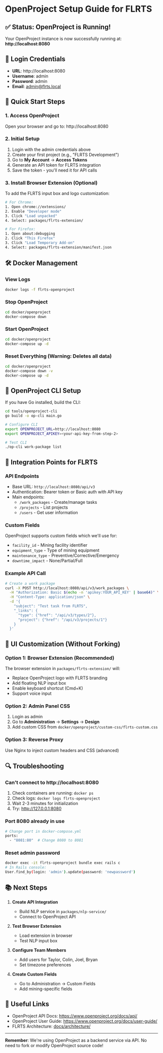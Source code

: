 # OpenProject Setup Guide for FLRTS

## ✅ Status: OpenProject is Running!

Your OpenProject instance is now successfully running at: **http://localhost:8080**

## 🔑 Login Credentials

- **URL**: http://localhost:8080
- **Username**: admin
- **Password**: admin
- **Email**: admin@flrts.local

## 🚀 Quick Start Steps

### 1. Access OpenProject
Open your browser and go to: http://localhost:8080

### 2. Initial Setup
1. Login with the admin credentials above
2. Create your first project (e.g., "FLRTS Development")
3. Go to **My Account** → **Access Tokens**
4. Generate an API token for FLRTS integration
5. Save the token - you'll need it for API calls

### 3. Install Browser Extension (Optional)
To add the FLRTS input box and logo customization:

```bash
# For Chrome:
1. Open chrome://extensions/
2. Enable "Developer mode"
3. Click "Load unpacked"
4. Select: packages/flrts-extension/

# For Firefox:
1. Open about:debugging
2. Click "This Firefox"
3. Click "Load Temporary Add-on"
4. Select: packages/flrts-extension/manifest.json
```

## 🛠️ Docker Management

### View Logs
```bash
docker logs -f flrts-openproject
```

### Stop OpenProject
```bash
cd docker/openproject
docker-compose down
```

### Start OpenProject
```bash
cd docker/openproject
docker-compose up -d
```

### Reset Everything (Warning: Deletes all data)
```bash
cd docker/openproject
docker-compose down -v
docker-compose up -d
```

## 🔧 OpenProject CLI Setup

If you have Go installed, build the CLI:

```bash
cd tools/openproject-cli
go build -o op-cli main.go

# Configure CLI
export OPENPROJECT_URL=http://localhost:8080
export OPENPROJECT_APIKEY=<your-api-key-from-step-2>

# Test CLI
./op-cli work-package list
```

## 📝 Integration Points for FLRTS

### API Endpoints
- Base URL: `http://localhost:8080/api/v3`
- Authentication: Bearer token or Basic auth with API key
- Main endpoints:
  - `/work_packages` - Create/manage tasks
  - `/projects` - List projects
  - `/users` - Get user information

### Custom Fields
OpenProject supports custom fields which we'll use for:
- `facility_id` - Mining facility identifier
- `equipment_type` - Type of mining equipment
- `maintenance_type` - Preventive/Corrective/Emergency
- `downtime_impact` - None/Partial/Full

### Example API Call
```bash
# Create a work package
curl -X POST http://localhost:8080/api/v3/work_packages \
  -H "Authorization: Basic $(echo -n 'apikey:YOUR_API_KEY' | base64)" \
  -H "Content-Type: application/json" \
  -d '{
    "subject": "Test task from FLRTS",
    "_links": {
      "type": {"href": "/api/v3/types/2"},
      "project": {"href": "/api/v3/projects/1"}
    }
  }'
```

## 🎨 UI Customization (Without Forking)

### Option 1: Browser Extension (Recommended)
The browser extension in `packages/flrts-extension/` will:
- Replace OpenProject logo with FLRTS branding
- Add floating NLP input box
- Enable keyboard shortcut (Cmd+K)
- Support voice input

### Option 2: Admin Panel CSS
1. Login as admin
2. Go to **Administration** → **Settings** → **Design**
3. Add custom CSS from `docker/openproject/custom-css/flrts-custom.css`

### Option 3: Reverse Proxy
Use Nginx to inject custom headers and CSS (advanced)

## 🔍 Troubleshooting

### Can't connect to http://localhost:8080
1. Check containers are running: `docker ps`
2. Check logs: `docker logs flrts-openproject`
3. Wait 2-3 minutes for initialization
4. Try: http://127.0.0.1:8080

### Port 8080 already in use
```bash
# Change port in docker-compose.yml
ports:
  - "8081:80"  # Change 8080 to 8081
```

### Reset admin password
```bash
docker exec -it flrts-openproject bundle exec rails c
# In Rails console:
User.find_by(login: 'admin').update(password: 'newpassword')
```

## 📚 Next Steps

1. **Create API Integration**
   - Build NLP service in `packages/nlp-service/`
   - Connect to OpenProject API

2. **Test Browser Extension**
   - Load extension in browser
   - Test NLP input box

3. **Configure Team Members**
   - Add users for Taylor, Colin, Joel, Bryan
   - Set timezone preferences

4. **Create Custom Fields**
   - Go to Administration → Custom Fields
   - Add mining-specific fields

## 🔗 Useful Links

- OpenProject API Docs: https://www.openproject.org/docs/api/
- OpenProject User Guide: https://www.openproject.org/docs/user-guide/
- FLRTS Architecture: [docs/architecture/](../architecture/)

---

**Remember**: We're using OpenProject as a backend service via API. No need to fork or modify OpenProject source code!
